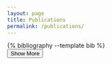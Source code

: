 ```yaml
---
layout: page
title: Publications
permalink: /publications/
---
```


<!-- styling for bibliography is done in _layouts/bib.html -->
<!-- to add publications, edit the _bibliography/papers.bib file-->
<div id="publication-container">
  {% bibliography --template bib %}
</div>


<!-- "Show More" button -->
<div id="show-more-container">
    <button class="bg-link-500 hover:bg-link-700 text-white font-semibold py-2 px-4 rounded-lg shadow-md" id="show-more-btn">
  Show More
</button>
</div>


<!-- Show more items when the button is clicked -->
<script>
document.addEventListener('DOMContentLoaded', function() {
    const publicationContainer = document.getElementById('publication-container');
    const showMoreBtn = document.getElementById('show-more-btn');
    let numItemsToShow = 15; // Number of items to reveal each time

    if (showMoreBtn && publicationContainer) {
        function showMoreItems() {
        let hiddenItems = publicationContainer.querySelectorAll('.hidden');
        let totalHiddenItems = hiddenItems.length;

        const itemsToReveal = Math.min(numItemsToShow, totalHiddenItems);
        for (let i = 0; i < itemsToReveal; i++) {
            hiddenItems[i].classList.remove('hidden');
        }
        totalHiddenItems -= numItemsToShow
        // Hide the "Show More" button if all items are revealed
        if (totalHiddenItems <= 0) {
            showMoreBtn.style.display = 'none';
        }
    }
    showMoreBtn.addEventListener('click', showMoreItems);
    // click once on page load
    showMoreItems();
  }
});
</script>